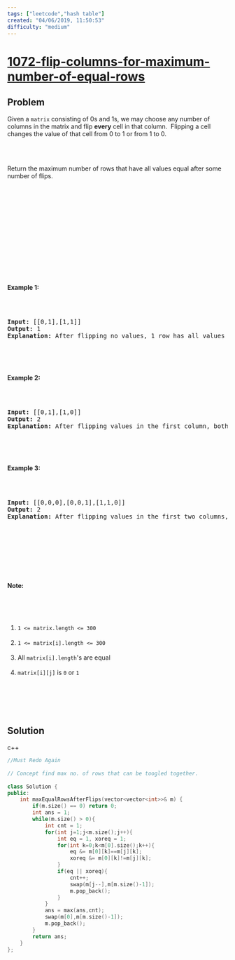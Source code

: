 ```yaml
---
tags: ["leetcode","hash table"]
created: "04/06/2019, 11:50:53"
difficulty: "medium"
---
```


# [1072-flip-columns-for-maximum-number-of-equal-rows](https://leetcode.com/problems/flip-columns-for-maximum-number-of-equal-rows/)

## Problem
<div><p>Given a <code>matrix</code> consisting of 0s and 1s, we may choose any number of columns in the matrix and flip <strong>every</strong>&nbsp;cell in that column.&nbsp; Flipping a cell changes the value of that cell from 0 to 1 or from 1 to 0.</p><br><br><p>Return the maximum number of rows that have all values equal after some number of flips.</p><br><br><p>&nbsp;</p><br><br><ol><br></ol><br><br><div><br><p><strong>Example 1:</strong></p><br><br><pre><strong>Input: </strong><span id="example-input-1-1">[[0,1],[1,1]]</span><br><strong>Output: </strong><span id="example-output-1">1</span><br><strong>Explanation: </strong>After flipping no values, 1 row has all values equal.<br></pre><br><br><div><br><p><strong>Example 2:</strong></p><br><br><pre><strong>Input: </strong><span id="example-input-2-1">[[0,1],[1,0]]</span><br><strong>Output: </strong><span id="example-output-2">2</span><br><strong>Explanation: </strong>After flipping values in the first column, both rows have equal values.<br></pre><br><br><div><br><p><strong>Example 3:</strong></p><br><br><pre><strong>Input: </strong><span id="example-input-3-1">[[0,0,0],[0,0,1],[1,1,0]]</span><br><strong>Output: </strong><span id="example-output-3">2</span><br><strong>Explanation: </strong>After flipping values in the first two columns, the last two rows have equal values.<br></pre><br><br><p>&nbsp;</p><br><br><p><strong>Note:</strong></p><br><br><ol><br>	<li><code>1 &lt;= matrix.length &lt;= 300</code></li><br>	<li><code>1 &lt;= matrix[i].length &lt;= 300</code></li><br>	<li>All <code>matrix[i].length</code>'s are equal</li><br>	<li><code>matrix[i][j]</code> is&nbsp;<code>0</code> or <code>1</code></li><br></ol><br></div><br></div><br></div></div>

## Solution

c++
```c++
//Must Redo Again
​
// Concept find max no. of rows that can be toogled together.
​
class Solution {
public:
    int maxEqualRowsAfterFlips(vector<vector<int>>& m) {
        if(m.size() == 0) return 0;
        int ans = 1;
        while(m.size() > 0){
            int cnt = 1;
            for(int j=1;j<m.size();j++){
                int eq = 1, xoreq = 1;
                for(int k=0;k<m[0].size();k++){
                    eq &= m[0][k]==m[j][k];
                    xoreq &= m[0][k]!=m[j][k];
                }
                if(eq || xoreq){
                    cnt++;
                    swap(m[j--],m[m.size()-1]);
                    m.pop_back();
                }
            }
            ans = max(ans,cnt);
            swap(m[0],m[m.size()-1]);
            m.pop_back();
        }
        return ans;
    }
};
​
```
